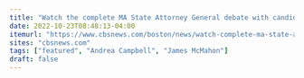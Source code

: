 ```yaml
---
title: "Watch the complete MA State Attorney General debate with candidates Andrea Campbell and James McMahon"
date: 2022-10-23T08:48:13-04:00
itemurl: "https://www.cbsnews.com/boston/news/watch-complete-ma-state-attorney-general-debate-candidates-andrea-campbell-james-mcmahon/"
sites: "cbsnews.com"
tags: ["featured", "Andrea Campbell", "James McMahon"]
draft: false
---
```


